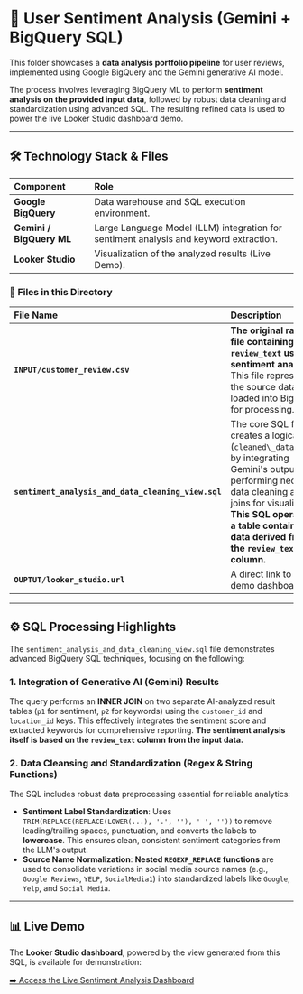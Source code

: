 # 💬 User Sentiment Analysis (Gemini + BigQuery SQL)

This folder showcases a **data analysis portfolio pipeline** for user reviews, implemented using Google BigQuery and the Gemini generative AI model.

The process involves leveraging BigQuery ML to perform **sentiment analysis on the provided input data**, followed by robust data cleaning and standardization using advanced SQL. The resulting refined data is used to power the live Looker Studio dashboard demo.

***

## 🛠️ Technology Stack & Files

| Component | Role |
| :--- | :--- |
| **Google BigQuery** | Data warehouse and SQL execution environment. |
| **Gemini / BigQuery ML** | Large Language Model (LLM) integration for sentiment analysis and keyword extraction. |
| **Looker Studio** | Visualization of the analyzed results (Live Demo). |

### 📁 Files in this Directory

| File Name | Description |
| :--- | :--- |
| **`INPUT/customer_review.csv`** | **The original raw data file containing the `review_text` used for sentiment analysis.** This file represents the source data loaded into BigQuery for processing. |
| **`sentiment_analysis_and_data_cleaning_view.sql`** | The core SQL file. It creates a logical view (`cleaned\_data\_view`) by integrating Gemini's output and performing necessary data cleaning and joins for visualization. **This SQL operates on a table containing data derived from the `review_text` column.** |
| **`OUPTUT/looker_studio.url`** | A direct link to the live demo dashboard. |

***

## ⚙️ SQL Processing Highlights

The `sentiment_analysis_and_data_cleaning_view.sql` file demonstrates advanced BigQuery SQL techniques, focusing on the following:

### 1. Integration of Generative AI (Gemini) Results
The query performs an **INNER JOIN** on two separate AI-analyzed result tables (`p1` for sentiment, `p2` for keywords) using the `customer_id` and `location_id` keys. This effectively integrates the sentiment score and extracted keywords for comprehensive reporting. **The sentiment analysis itself is based on the `review_text` column from the input data.**

### 2. Data Cleansing and Standardization (Regex & String Functions)
The SQL includes robust data preprocessing essential for reliable analytics:

* **Sentiment Label Standardization**: Uses `TRIM(REPLACE(REPLACE(LOWER(...), '.', ''), ' ', ''))` to remove leading/trailing spaces, punctuation, and converts the labels to **lowercase**. This ensures clean, consistent sentiment categories from the LLM's output.
* **Source Name Normalization**: **Nested `REGEXP_REPLACE` functions** are used to consolidate variations in social media source names (e.g., `Google Reviews`, `YELP`, `SocialMedia1`) into standardized labels like `Google`, `Yelp`, and `Social Media`.

***

## 📊 Live Demo

The **Looker Studio dashboard**, powered by the view generated from this SQL, is available for demonstration:

[➡️ Access the Live Sentiment Analysis Dashboard](https://lookerstudio.google.com/u/0/reporting/2a104186-f0ac-4e2f-bae9-d711dd2b96ab/page/QOHrE)

